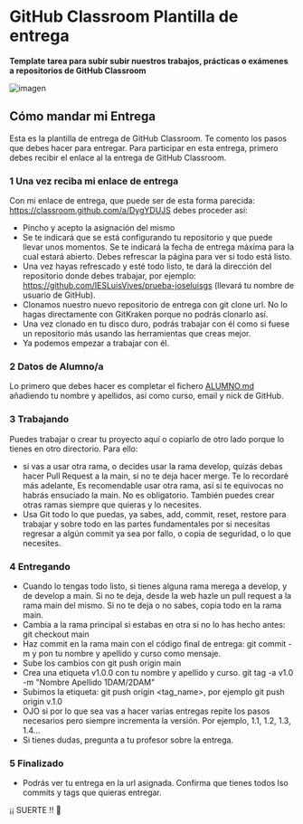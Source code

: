 # GitHub Classroom Plantilla de entrega
**Template tarea para subir subir nuestros trabajos, prácticas o exámenes a repositorios de GitHub Classroom**

![imagen](https://github.blog/wp-content/uploads/2019/08/github-classroom-1200-630.png)

## Cómo mandar mi Entrega
Esta es la plantilla de entrega de GitHub Classroom. Te comento los pasos que debes hacer para entregar.
Para participar en esta entrega, primero debes recibir el enlace al la entrega de GitHub Classroom.

### 1 Una vez reciba mi enlace de entrega
Con mi enlace de entrega, que puede ser de esta forma parecida: https://classroom.github.com/a/DygYDUJS debes proceder así:
- Pincho y acepto la asignación del mismo
- Se te indicará que se está configurando tu repositorio y que puede llevar unos momentos. Se te indicará la fecha de entrega máxima para la cual estará abierto. Debes refrescar la página para ver si todo está listo.
- Una vez hayas refrescado y esté todo listo, te dará la dirección del repositorio donde debes trabajar, por ejemplo: https://github.com/IESLuisVives/prueba-joseluisgs (llevará tu nombre de usuario de GitHub). 
- Clonamos nuestro nuevo repositorio de entrega con git clone url. No lo hagas directamente con GitKraken porque no podrás clonarlo así.
- Una vez clonado en tu disco duro, podrás trabajar con él como si fuese un repositorio más usando las herramientas que creas mejor.
- Ya podemos empezar a trabajar con él.

### 2 Datos de Alumno/a
Lo primero que debes hacer es completar el fichero [ALUMNO.md](ALUMNO.md) añadiendo tu nombre y apellidos, así como curso, email y nick de GitHub.

### 3 Trabajando
Puedes trabajar o crear tu proyecto aquí o copiarlo de otro lado porque lo tienes en otro directorio. Para ello:
- si vas a usar otra rama, o decides usar la rama develop, quizás debas hacer Pull Request a la main, si no te deja hacer merge. Te lo recordaré más adelante, Es recomendable usar otra rama, así si te equivocas no habrás ensuciado la main. No es obligatorio. También puedes crear otras ramas siempre que quieras y lo necesites.
- Usa Git todo lo que puedas, ya sabes, add, commit, reset, restore para trabajar y sobre todo en las partes fundamentales por si necesitas regresar a algún commit ya sea por fallo, o copia de seguridad, o lo que necesites.

### 4 Entregando
- Cuando lo tengas todo listo, si tienes alguna rama merega a develop, y de develop a main. Si no te deja, desde la web hazle un pull request a la rama main del mismo. Si no te deja o no sabes, copia todo en la rama main. 
- Cambia a la rama principal si estabas en otra si no lo has hecho antes: git checkout main
- Haz commit en la rama main con el código final de entrega: git commit -m y pon tu nombre y apellido y curso como mensaje.
- Sube los cambios con git push origin main
- Crea una etiqueta v1.0.0 con tu nombre y apellido y curso. git tag -a v1.0 -m "Nombre Apellido 1DAM/2DAM"
- Subimos la etiqueta: git push origin <tag_name>, por ejemplo git push origin v.1.0
- OJO si por lo que sea vas a hacer varias entregas repite los pasos necesarios pero siempre incrementa la versión. Por ejemplo, 1.1, 1.2, 1.3, 1.4...
- Si tienes dudas, pregunta a tu profesor sobre la entrega.

### 5 Finalizado
- Podrás ver tu entrega en la url asignada. Confirma que tienes todos lso commits y tags que quieras entregar.

¡¡ SUERTE !! 🦾




